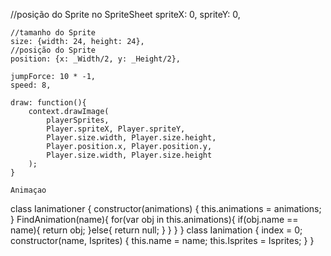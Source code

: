 //posição do Sprite no SpriteSheet
    spriteX: 0,
    spriteY: 0,

    //tamanho do Sprite
    size: {width: 24, height: 24},
    //posição do Sprite
    position: {x: _Width/2, y: _Height/2},
    
    jumpForce: 10 * -1,
    speed: 8,

    draw: function(){
        context.drawImage(
            playerSprites, 
            Player.spriteX, Player.spriteY,
            Player.size.width, Player.size.height,
            Player.position.x, Player.position.y, 
            Player.size.width, Player.size.height
        );
    }

    Animaçao

    
class Ianimationer {
    constructor(animations) {
        this.animations = animations;
    }
    FindAnimation(name){
        for(var obj in this.animations){
            if(obj.name == name){
                return obj;
            }else{
                return null;
            }
        }
    }
}
class Ianimation {
    index = 0;
    constructor(name, Isprites) {
        this.name = name;
        this.Isprites = Isprites;
    }
}

